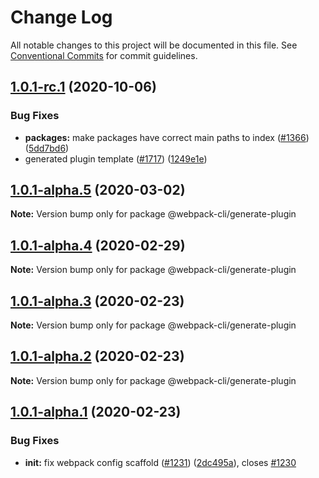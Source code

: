 # Change Log

All notable changes to this project will be documented in this file.
See [Conventional Commits](https://conventionalcommits.org) for commit guidelines.

## [1.0.1-rc.1](https://github.com/webpack/webpack-cli/compare/@webpack-cli/generate-plugin@1.0.1-alpha.5...@webpack-cli/generate-plugin@1.0.1-rc.1) (2020-10-06)

### Bug Fixes

-   **packages:** make packages have correct main paths to index ([#1366](https://github.com/webpack/webpack-cli/issues/1366)) ([5dd7bd6](https://github.com/webpack/webpack-cli/commit/5dd7bd62046568481996e48328b15a335557f8ae))
-   generated plugin template ([#1717](https://github.com/webpack/webpack-cli/issues/1717)) ([1249e1e](https://github.com/webpack/webpack-cli/commit/1249e1e2c10ad2e2c1832fa1f2ac6f4b12dabd6c))

## [1.0.1-alpha.5](https://github.com/ematipico/webpack-cli/compare/@webpack-cli/generate-plugin@1.0.1-alpha.4...@webpack-cli/generate-plugin@1.0.1-alpha.5) (2020-03-02)

**Note:** Version bump only for package @webpack-cli/generate-plugin

## [1.0.1-alpha.4](https://github.com/ematipico/webpack-cli/compare/@webpack-cli/generate-plugin@1.0.1-alpha.3...@webpack-cli/generate-plugin@1.0.1-alpha.4) (2020-02-29)

**Note:** Version bump only for package @webpack-cli/generate-plugin

## [1.0.1-alpha.3](https://github.com/ematipico/webpack-cli/compare/@webpack-cli/generate-plugin@1.0.1-alpha.2...@webpack-cli/generate-plugin@1.0.1-alpha.3) (2020-02-23)

**Note:** Version bump only for package @webpack-cli/generate-plugin

## [1.0.1-alpha.2](https://github.com/webpack/webpack-cli/compare/@webpack-cli/generate-plugin@1.0.1-alpha.1...@webpack-cli/generate-plugin@1.0.1-alpha.2) (2020-02-23)

**Note:** Version bump only for package @webpack-cli/generate-plugin

## [1.0.1-alpha.1](https://github.com/webpack/webpack-cli/compare/@webpack-cli/generate-plugin@1.0.1-alpha.0...@webpack-cli/generate-plugin@1.0.1-alpha.1) (2020-02-23)

### Bug Fixes

-   **init:** fix webpack config scaffold ([#1231](https://github.com/webpack/webpack-cli/issues/1231)) ([2dc495a](https://github.com/webpack/webpack-cli/commit/2dc495a8d050d28478c6c2533d7839e9ff78d76c)), closes [#1230](https://github.com/webpack/webpack-cli/issues/1230)
